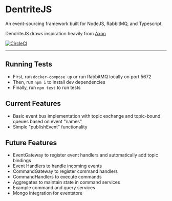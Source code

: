 # DentriteJS
An event-sourcing framework built for NodeJS, RabbitMQ, and Typescript.

DendriteJS draws inspiration heavily from [Axon](http://www.axonframework.org/)

[![CircleCI](https://circleci.com/gh/alombardo4/dendrite.svg?style=svg)](https://circleci.com/gh/alombardo4/dendrite)

---

## Running Tests
- First, run `docker-compose up` or run RabbitMQ locally on port 5672
- Then, run `npm i` to install dev dependencies
- Finally, run `npm test` to run tests

## Current Features
- Basic event bus implementation with topic exchange and topic-bound queues based on event "names"
- Simple "publishEvent" functionality

## Future Features
- EventGateway to register event handlers and automatically add topic bindings
- Event Handlers to handle incoming events
- CommandGateway to register command handlers
- CommandHandlers to execute commands
- Aggregates to maintain state in command services
- Example command and query services
- Mongo integration for eventstore